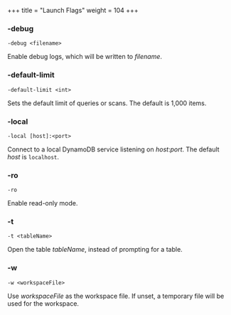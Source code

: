 +++
title = "Launch Flags"
weight = 104
+++

### -debug

```
-debug <filename>
```

Enable debug logs, which will be written to _filename_.

### -default-limit

```
-default-limit <int>
```

Sets the default limit of queries or scans.  The default is 1,000 items.

### -local

```
-local [host]:<port>
```

Connect to a local DynamoDB service listening on _host_:_port_.  The default _host_ is `localhost`.

### -ro

```
-ro
```

Enable read-only mode.

### -t

```
-t <tableName>
```

Open the table _tableName_, instead of prompting for a table.

### -w

```
-w <workspaceFile>
```

Use _workspaceFile_ as the workspace file.  If unset, a temporary file will be used for the workspace.